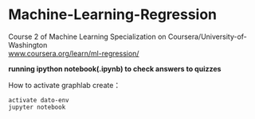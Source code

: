 # Machine-Learning-Regression
Course 2 of Machine Learning Specialization on Coursera/University-of-Washington  
www.coursera.org/learn/ml-regression/  

**running ipython notebook(.ipynb) to check answers to quizzes**

How to activate graphlab create：   

    activate dato-env 
    jupyter notebook
